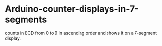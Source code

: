 # Arduino-counter-displays-in-7-segments
counts in BCD from 0 to 9 in ascending order and shows it on a 7-segment display.